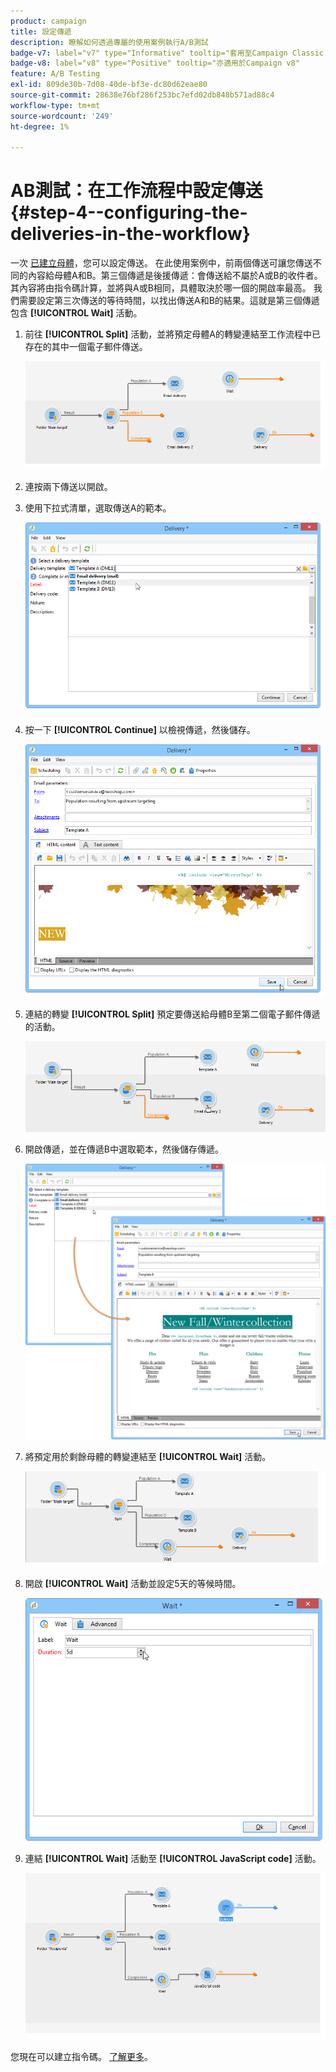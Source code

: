 ```yaml
---
product: campaign
title: 設定傳遞
description: 瞭解如何透過專屬的使用案例執行A/B測試
badge-v7: label="v7" type="Informative" tooltip="套用至Campaign Classic v7"
badge-v8: label="v8" type="Positive" tooltip="亦適用於Campaign v8"
feature: A/B Testing
exl-id: 809de30b-7d08-40de-bf3e-dc80d62eae80
source-git-commit: 28638e76bf286f253bc7efd02db848b571ad88c4
workflow-type: tm+mt
source-wordcount: '249'
ht-degree: 1%

---
```


# AB測試：在工作流程中設定傳送 {#step-4--configuring-the-deliveries-in-the-workflow}

一次 [已建立母體](a-b-testing-uc-population-samples.md)，您可以設定傳送。 在此使用案例中，前兩個傳送可讓您傳送不同的內容給母體A和B。第三個傳遞是後援傳遞：會傳送給不屬於A或B的收件者。其內容將由指令碼計算，並將與A或B相同，具體取決於哪一個的開啟率最高。 我們需要設定第三次傳送的等待時間，以找出傳送A和B的結果。這就是第三個傳遞包含 **[!UICONTROL Wait]** 活動。

1. 前往 **[!UICONTROL Split]** 活動，並將預定母體A的轉變連結至工作流程中已存在的其中一個電子郵件傳送。

   ![](assets/use_case_abtesting_createdeliveries_001.png)

1. 連按兩下傳送以開啟。
1. 使用下拉式清單，選取傳送A的範本。

   ![](assets/use_case_abtesting_createdeliveries_003.png)

1. 按一下 **[!UICONTROL Continue]** 以檢視傳遞，然後儲存。

   ![](assets/use_case_abtesting_createdeliveries_002.png)

1. 連結的轉變 **[!UICONTROL Split]** 預定要傳送給母體B至第二個電子郵件傳遞的活動。

   ![](assets/use_case_abtesting_createdeliveries_004.png)

1. 開啟傳遞，並在傳遞B中選取範本，然後儲存傳遞。

   ![](assets/use_case_abtesting_createdeliveries_005.png)

1. 將預定用於剩餘母體的轉變連結至 **[!UICONTROL Wait]** 活動。

   ![](assets/use_case_abtesting_createdeliveries_006.png)

1. 開啟 **[!UICONTROL Wait]** 活動並設定5天的等候時間。

   ![](assets/use_case_abtesting_createdeliveries_007.png)

1. 連結 **[!UICONTROL Wait]** 活動至 **[!UICONTROL JavaScript code]** 活動。

   ![](assets/use_case_abtesting_createdeliveries_008.png)

您現在可以建立指令碼。 [了解更多](a-b-testing-uc-script.md)。
